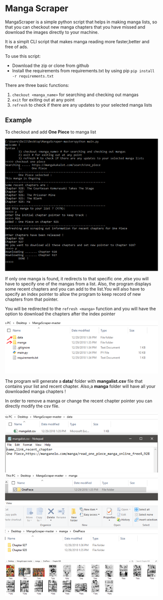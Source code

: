 # Manga Scraper
MangaScraper is a simple python script that helps in making manga lists, so that you can checkout new manga chapters that you have missed and download the images directly to your machine.

It is a simplt CLI script that makes manga reading more faster,better and free of ads.

To use this script:
* Download the zip or clone from github
* Install the requirements from requirements.txt by using pip  ```pip install -r requirements.txt```

There are three basic functions:
1) ```checkout <manga_name>``` for searching and checking out mangas
2) ```exit``` for exiting out at any point
3) ```refresh``` to check if there are any updates to your selected manga lists

## Example
To checkout and add **One Piece** to manga list

![CLI](images/MangaScraper.PNG)

If only one manga is found, it redirects to that specific one ,else you will have to specify one of the mangas from a list.
Also, the program displays some recent chapters and you can add to the list.You will also have to specify an index pointer to allow the program to keep record of new chapters from that pointer.

You will be redirected to the ```refresh <manga>``` function and you will have the option to download the chapters after the index pointer

![info](images/MangaScraper1.PNG)

The program will generate a **data/** folder with **mangalist.csv** file that contains your list and recent chapter.
Also,a **manga** folder will have all your downloaded manga chapters !

In order to remove a manga or change the recent chapter pointer you can directly modify the csv file.

![info1](images/MangaScraper2.PNG)
![info2](images/MangaScraper3.PNG)
![info3](images/MangaScraper4.PNG)
